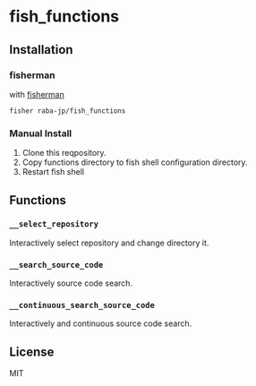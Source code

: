 # fish_functions

## Installation
### fisherman
with [fisherman](https://github.com/fisherman/fisherman)

```
fisher raba-jp/fish_functions
```

### Manual Install
1. Clone this reqpository.
1. Copy functions directory to fish shell configuration directory.
1. Restart fish shell

## Functions
### `__select_repository`
Interactively select repository and change directory it.

### `__search_source_code`
Interactively source code search.

### `__continuous_search_source_code`
Interactively and continuous source code search.

## License
MIT
